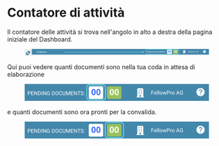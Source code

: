# Contatore di attività

Il contatore delle attività si trova nell'angolo in alto a destra della pagina iniziale del Dashboard.

<figure><img src="../../../.gitbook/assets/task-counter1.png" alt=""><figcaption></figcaption></figure>

Qui puoi vedere quanti documenti sono nella tua coda in attesa di elaborazione

<figure><img src="../../../.gitbook/assets/task-counter2.png" alt="" width="563"><figcaption></figcaption></figure>

e quanti documenti sono ora pronti per la convalida.

<figure><img src="../../../.gitbook/assets/task-counter3.png" alt="" width="563"><figcaption></figcaption></figure>
